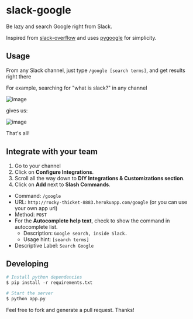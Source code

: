# slack-google

Be lazy and search Google right from Slack.

Inspired from [slack-overflow](https://github.com/karan/slack-overflow) and uses [pygoogle](https://code.google.com/p/pygoogle/) for simplicity.

## Usage

From any Slack channel, just type `/google [search terms]`, and get results right there

For example, searching for "what is slack?" in any channel

![image](http://i1220.photobucket.com/albums/dd454/bharadwaj6/Github/google%20command%20slack_zps6b14atu1.png)

gives us:

![image](http://i1220.photobucket.com/albums/dd454/bharadwaj6/Github/google%20result%20slack_zpsbhwotyt1.png)

That's all!

## Integrate with your team

1. Go to your channel
2. Click on **Configure Integrations**.
3. Scroll all the way down to **DIY Integrations & Customizations section**.
4. Click on **Add** next to **Slash Commands**.
  - Command: `/google`
  - URL: `http://rocky-thicket-8883.herokuapp.com/google` (or you can use your own app url)
  - Method: `POST`
  - For the **Autocomplete help text**, check to show the command in autocomplete list.
    - Description: `Google search, inside Slack.`
    - Usage hint: `[search terms]`
  - Descriptive Label: `Search Google`

## Developing

```python
# Install python dependencies
$ pip install -r requirements.txt

# Start the server
$ python app.py
```

Feel free to fork and generate a pull request. Thanks!
